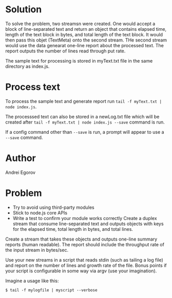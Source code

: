 # Solution

To solve the problem, two streamsn were created. One would accept a block of line-separated text and return an object that contains elapsed time, length of the text block in bytes, and total length of the text block. It would then pass this objet (TextMeta) onto the second stream. THe second stream would use the data genearat one-line report about the processed text. The report outputs the number of lines read through put rate.

The sample text for processing is stored in myText.txt file in the same directory as index.js.

# Process text

To process the sample text and generate report run `tail -f myText.txt | node index.js`.

The processsed text can also be stored in a newLog.txt file which will be created after `tail -f myText.txt | node index.js --save` command is run.

If a config command other than `--save` is run, a prompt will appear to use a `--save` command.

# Author

Andrei Egorov

# Problem

- Try to avoid using third-party modules
- Stick to node.js core APIs
- Write a test to confirm your module works correctly
  Create a duplex stream that consume line-separated text and outputs objects with keys for the elapsed time, total length in bytes, and total lines.

Create a stream that takes these objects and outputs one-line summary reports (human readable). The report should include the throughput rate of the input stream in bytes/sec.

Use your new streams in a script that reads stdin (such as tailing a log file) and report on the number of lines and growth rate of the file. Bonus points if your script is configurable in some way via argv (use your imagination).

Imagine a usage like this:

`$ tail -f mylogfile | myscript --verbose`
